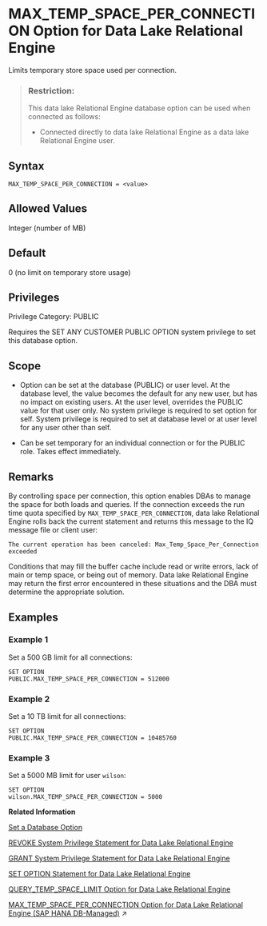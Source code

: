 <!-- loioa640929184f210158e33c5702629c299 -->

# MAX\_TEMP\_SPACE\_PER\_CONNECTION Option for Data Lake Relational Engine

Limits temporary store space used per connection.



> ### Restriction:  
> This data lake Relational Engine database option can be used when connected as follows:
> 
> -   Connected directly to data lake Relational Engine as a data lake Relational Engine user.



<a name="loioa640929184f210158e33c5702629c299__MAX_TEMP_SPACE_PER_CONN_syntax1"/>

## Syntax

```
MAX_TEMP_SPACE_PER_CONNECTION = <value>
```



<a name="loioa640929184f210158e33c5702629c299__MAX_TEMP_SPACE_PER_CONN_values1"/>

## Allowed Values

Integer \(number of MB\)



<a name="loioa640929184f210158e33c5702629c299__MAX_TEMP_SPACE_PER_CONN_default1"/>

## Default

0 \(no limit on temporary store usage\)



<a name="loioa640929184f210158e33c5702629c299__section_k3c_gxb_3qb"/>

## Privileges

Privilege Category: PUBLIC

Requires the SET ANY CUSTOMER PUBLIC OPTION system privilege to set this database option.



<a name="loioa640929184f210158e33c5702629c299__MAX_TEMP_SPACE_PER_CONN_scope1"/>

## Scope

-   Option can be set at the database \(PUBLIC\) or user level. At the database level, the value becomes the default for any new user, but has no impact on existing users. At the user level, overrides the PUBLIC value for that user only. No system privilege is required to set option for self. System privilege is required to set at database level or at user level for any user other than self.

-   Can be set temporary for an individual connection or for the PUBLIC role. Takes effect immediately.




<a name="loioa640929184f210158e33c5702629c299__MAX_TEMP_SPACE_PER_CONN_remarks1"/>

## Remarks

By controlling space per connection, this option enables DBAs to manage the space for both loads and queries. If the connection exceeds the run time quota specified by `MAX_TEMP_SPACE_PER_CONNECTION`, data lake Relational Engine rolls back the current statement and returns this message to the IQ message file or client user:

```
The current operation has been canceled: Max_Temp_Space_Per_Connection exceeded
```

Conditions that may fill the buffer cache include read or write errors, lack of main or temp space, or being out of memory. Data lake Relational Engine may return the first error encountered in these situations and the DBA must determine the appropriate solution.



<a name="loioa640929184f210158e33c5702629c299__MAX_TEMP_SPACE_PER_CONN_examples1"/>

## Examples



### Example 1

Set a 500 GB limit for all connections:

```
SET OPTION 
PUBLIC.MAX_TEMP_SPACE_PER_CONNECTION = 512000
```



### Example 2

Set a 10 TB limit for all connections:

```
SET OPTION 
PUBLIC.MAX_TEMP_SPACE_PER_CONNECTION = 10485760
```



### Example 3

Set a 5000 MB limit for user `wilson`:

```
SET OPTION 
wilson.MAX_TEMP_SPACE_PER_CONNECTION = 5000
```

**Related Information**  


[Set a Database Option](set-a-database-option-0dcb893.md "You set options with the SET OPTION statement.")

[REVOKE System Privilege Statement for Data Lake Relational Engine](../080-sql-statements/revoke-system-privilege-statement-for-data-lake-relational-engine-a3eadda.md "Removes specific system privileges from specific users and the right to administer the privilege.")

[GRANT System Privilege Statement for Data Lake Relational Engine](../080-sql-statements/grant-system-privilege-statement-for-data-lake-relational-engine-a3dfcb0.md "Grants specific system privileges to users or roles, with or without administrative rights.")

[SET OPTION Statement for Data Lake Relational Engine](../080-sql-statements/set-option-statement-for-data-lake-relational-engine-a625da7.md "Changes options that affect the behavior of the database and its compatibility with Transact-SQL. Setting the value of an option can change the behavior for all users or an individual user, in either a temporary or permanent scope.")

[QUERY\_TEMP\_SPACE\_LIMIT Option for Data Lake Relational Engine](query-temp-space-limit-option-for-data-lake-relational-engine-a650c63.md "Specifies the maximum estimated amount of temp space before a query is rejected.")

[MAX_TEMP_SPACE_PER_CONNECTION Option for Data Lake Relational Engine (SAP HANA DB-Managed)](https://help.sap.com/viewer/a898e08b84f21015969fa437e89860c8/2023_1_QRC/en-US/713e6c2a4c594b22ae18a449e8ecd9dc.html "Limits temporary store space used per connection.") :arrow_upper_right:

